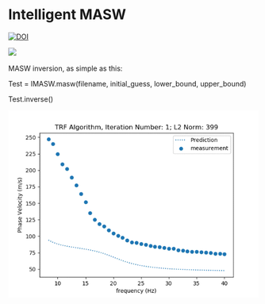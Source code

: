 # Intelligent MASW

[![DOI](https://zenodo.org/badge/DOI/10.5281/zenodo.3776875.svg)](https://doi.org/10.5281/zenodo.3776875)
 
<img src="https://render.githubusercontent.com/render/math?math=e^{i +\pi} =x+1">  

MASW inversion, as simple as this: 

Test = IMASW.masw(filename, initial_guess, lower_bound, upper_bound)   

Test.inverse() 


![Alt Text](/TRF.gif)

